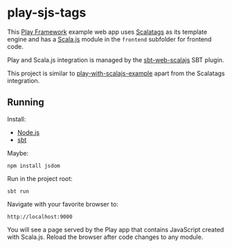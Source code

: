 # play-sjs-tags

This [Play Framework](http://www.playframework.com/) example web app uses [Scalatags](http://www.lihaoyi.com/scalatags/) 
as its template engine and has a [Scala.js](http://www.scala-js.org/) module in the `frontend` subfolder 
for frontend code.

Play and Scala.js integration is managed by the [sbt-web-scalajs](https://github.com/vmunier/sbt-web-scalajs) SBT plugin.

This project is similar to [play-with-scalajs-example](https://github.com/vmunier/play-with-scalajs-example) apart
from the Scalatags integration.

## Running

Install:

- [Node.js](https://nodejs.org/en/download/)
- [sbt](http://www.scala-sbt.org/)

Maybe:

    npm install jsdom

Run in the project root:

    sbt run
    
Navigate with your favorite browser to:

    http://localhost:9000
    
You will see a page served by the Play app that contains JavaScript created with Scala.js. Reload 
the browser after code changes to any module.
